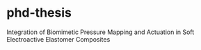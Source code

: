 # phd-thesis
Integration of Biomimetic Pressure Mapping and Actuation in Soft Electroactive Elastomer Composites
